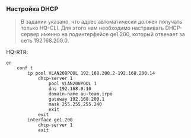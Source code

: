 ### Настройка DHCP

> В задании указано, что адрес автоматически должен получать только HQ-CLI. Для этого нам необходимо настраивать DHCP-сервер именно на подинтерфейсе ge1.200, который отвечает за сеть 192.168.200.0.

HQ-RTR:
```cisco
en
	conf t
		ip pool VLAN200POOL 192.168.200.2-192.168.200.14
			dhcp-server 1
				pool VLAN200POOL 1
				dns 192.168.0.10
				domain-name au-team.irpo
				gateway 192.168.200.1
				mask 255.255.255.240
				exit
			exit
		interface ge1.200
			dhcp-server 1
			exit
```
